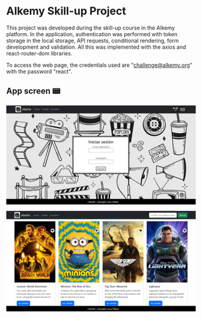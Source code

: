 # Alkemy Skill-up Project 

This project was developed during the skill-up course in the Alkemy platform. In the application, authentication was performed with token storage in the local storage, API requests, conditional rendering, form development and validation. All this was implemented with the axios and react-router-dom libraries.

To access the web page, the credentials used are "challenge@alkemy.org" with the password "react".

## App screen :pager:

![Algorithm schema](./src/screenApp.PNG)

![Algorithm schema](./src/screenAppHome.PNG)
